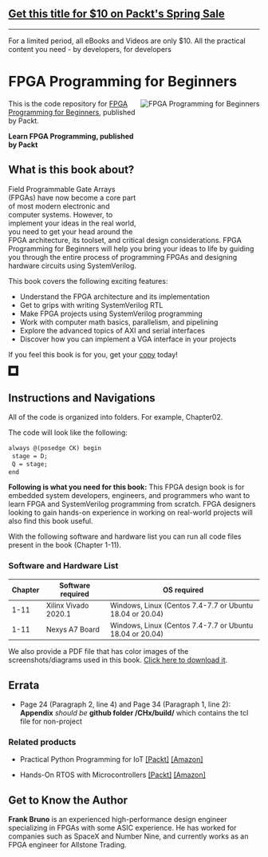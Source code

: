 ## [Get this title for $10 on Packt's Spring Sale](https://www.packt.com/B12710?utm_source=github&utm_medium=packt-github-repo&utm_campaign=spring_10_dollar_2022)
-----
For a limited period, all eBooks and Videos are only $10. All the practical content you need \- by developers, for developers

# FPGA Programming for Beginners

<a href="https://www.packtpub.com/product/FPGA-Programming-for-Beginners/9781789805413?utm_source=github&utm_medium=repository&utm_campaign=9781789805413"><img src="https://static.packt-cdn.com/products/9781789805413/cover/smaller" alt="FPGA Programming for Beginners" height="256px" align="right"></a>

This is the code repository for [FPGA Programming for Beginners](https://www.packtpub.com/product/FPGA-Programming-for-Beginners/9781789805413?utm_source=github&utm_medium=repository&utm_campaign=9781789805413), published by Packt.

**Learn FPGA Programming, published by Packt**

## What is this book about?
Field Programmable Gate Arrays (FPGAs) have now become a core part of most modern electronic and computer systems. However, to implement your ideas in the real world, you need to get your head around the FPGA architecture, its toolset, and critical design considerations. FPGA Programming for Beginners will help you bring your ideas to life by guiding you through the entire process of programming FPGAs and designing hardware circuits using SystemVerilog. 

This book covers the following exciting features:
* Understand the FPGA architecture and its implementation
* Get to grips with writing SystemVerilog RTL
* Make FPGA projects using SystemVerilog programming
* Work with computer math basics, parallelism, and pipelining
* Explore the advanced topics of AXI and serial interfaces
* Discover how you can implement a VGA interface in your projects

If you feel this book is for you, get your [copy](https://www.amazon.com/dp/1789805414) today!

<a href="https://www.packtpub.com/?utm_source=github&utm_medium=banner&utm_campaign=GitHubBanner"><img src="https://raw.githubusercontent.com/PacktPublishing/GitHub/master/GitHub.png" 
alt="https://www.packtpub.com/" border="5" /></a>

## Instructions and Navigations
All of the code is organized into folders. For example, Chapter02.

The code will look like the following:
```
always @(posedge CK) begin
 stage = D;
 Q = stage;
end
```

**Following is what you need for this book:**
This FPGA design book is for embedded system developers, engineers, and programmers who want to learn FPGA and SystemVerilog programming from scratch. FPGA designers looking to gain hands-on experience in working on real-world projects will also find this book useful.

With the following software and hardware list you can run all code files present in the book (Chapter 1-11).
### Software and Hardware List
| Chapter | Software required | OS required |
| -------- | ------------------------------------ | ----------------------------------- |
| 1-11 | Xilinx Vivado 2020.1 | Windows, Linux (Centos 7.4-7.7 or Ubuntu 18.04 or 20.04) |
| 1-11 | Nexys A7 Board | Windows, Linux (Centos 7.4-7.7 or Ubuntu 18.04 or 20.04) |

We also provide a PDF file that has color images of the screenshots/diagrams used in this book. [Click here to download it](https://static.packt-cdn.com/downloads/9781789805413_ColorImages.pdf).

## Errata


* Page 24 (Paragraph 2, line 4) and Page 34 (Paragraph 1, line 2): **Appendix** _should be_ **github folder /CHx/build/** which contains the tcl file for non-project

### Related products
* Practical Python Programming for IoT [[Packt]](https://www.packtpub.com/product/Practical-Python-Programming-for-IoT/9781838982461?utm_source=github&utm_medium=repository&utm_campaign=9781838982461) [[Amazon]](https://www.amazon.com/dp/1838982469)

* Hands-On RTOS with Microcontrollers [[Packt]](https://www.packtpub.com/product/Hands-On-RTOS-with-Microcontrollers/9781838826734?utm_source=github&utm_medium=repository&utm_campaign=9781838826734) [[Amazon]](https://www.amazon.com/dp/1838826734)

## Get to Know the Author
**Frank Bruno**
is an experienced high-performance design engineer specializing in FPGAs with some ASIC experience. He has worked for companies such as SpaceX and Number Nine, and currently works as an FPGA engineer for Allstone Trading.
